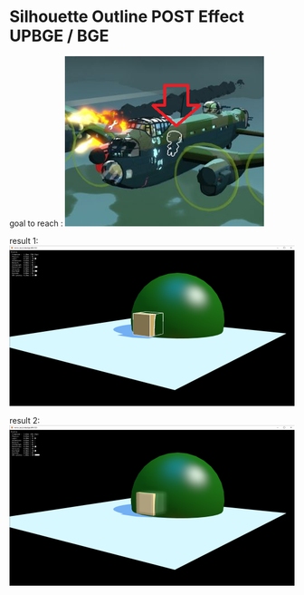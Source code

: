 # Silhouette Outline POST Effect UPBGE / BGE

goal to reach :
![](goaltoreach.png)
 
result 1:
![](1.png)

result 2:
![](2.png)

